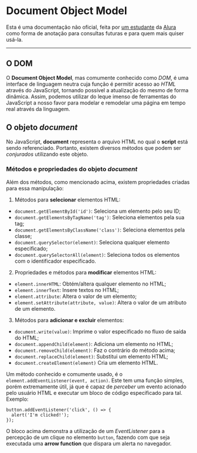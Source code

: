 # Document Object Model

Esta é uma documentação não oficial, feita por [um estudante](https://github.com/magnic0/) da [Alura](https://alura.com.br/) como forma de anotação para consultas futuras e para quem mais quiser usá-la.

---

## O DOM

O **Document Object Model**, mas comumente conhecido como *DOM*, é uma interface de linguagem neutra cuja função é permitir acesso ao *HTML* através do JavaScript, tornando possível a atualização do mesmo de forma dinâmica. Assim, podemos utilizar do leque imenso de ferramentas do JavaScript a nosso favor para modelar e remodelar uma página em tempo real através da linguagem.

## O objeto *document*

No JavaScript, **document** representa o arquivo HTML no qual o **script** está sendo referenciado. Portanto, existem diversos métodos que podem ser *conjurados* utilizando este objeto.

### Métodos e propriedades do objeto *document*

Além dos métodos, como mencionado acima, existem propriedades criadas para essa manipulação:

1. Métodos para **selecionar** elementos HTML:

- `document.getElementById('id')`: Seleciona um elemento pelo seu ID;
- `document.getElementsByTagName('tag')`: Seleciona elementos pela sua tag;
- `document.getElementsByClassName('class')`: Seleciona elementos pela classe;
- `document.querySelector(element)`: Seleciona qualquer elemento especificado;
- `document.querySelectorAll(element)`: Seleciona todos os elementos com o identificador especificado.

2. Propriedades e métodos para **modificar** elementos HTML:

- `element.innerHTML`: Obtém/altera qualquer elemento no HTML;
- `element.innerText`: Insere textos no HTML;
- `element.attribute`: Altera o valor de um elemento;
- `element.setAttribute(attribute, value)`: Altera o valor de um atributo de um elemento.

3. Métodos para **adicionar e excluir** elementos:

- `document.write(value)`: Imprime o valor especificado no fluxo de saída do HTML;
- `document.appendChild(element)`: Adiciona um elemento no HTML;
- `document.removeChild(element)`: Faz o contrário do método acima;
- `document.replaceChild(element)`: Substitui um elemento HTML;
- `document.createElement(element)` Cria um elemento HTML.

Um método conhecido e comumente usado, é o `element.addEventListener(event, action)`. Este tem uma função simples, porém extremamente útil, já que é capaz de *perceber* um evento acionado pelo usuário HTML e executar um bloco de código especificado para tal. Exemplo:

```
button.addEventListener('click', () => {
  alert('I'm clicked!');
});
```

O bloco acima demonstra a utilização de um *EventListener* para a percepção de um clique no elemento `button`, fazendo com que seja executada uma **arrow function** que dispara um alerta no navegador.

